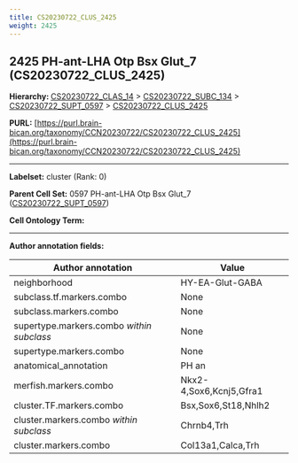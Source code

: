 ```yaml
---
title: CS20230722_CLUS_2425
weight: 2425
---
```

## 2425 PH-ant-LHA Otp Bsx Glut_7 (CS20230722_CLUS_2425)
<b>Hierarchy: </b>
[CS20230722_CLAS_14](../CS20230722_CLAS_14) >
[CS20230722_SUBC_134](../CS20230722_SUBC_134) >
[CS20230722_SUPT_0597](../CS20230722_SUPT_0597) >
[CS20230722_CLUS_2425](../CS20230722_CLUS_2425)

**PURL:** [https://purl.brain-bican.org/taxonomy/CCN20230722/CS20230722_CLUS_2425](https://purl.brain-bican.org/taxonomy/CCN20230722/CS20230722_CLUS_2425)

---


**Labelset:** cluster (Rank: 0)

**Parent Cell Set:** 0597 PH-ant-LHA Otp Bsx Glut_7 ([CS20230722_SUPT_0597](../CS20230722_SUPT_0597))



**Cell Ontology Term:** 

[MARKER GENES.]: #


---

[TRANSFERRED ANNOTATIONS.]: #


[AUTHOR ANNOTATION FIELDS.]: #


**Author annotation fields:**

| Author annotation | Value |
|-------------------|-------|
|neighborhood|HY-EA-Glut-GABA|
|subclass.tf.markers.combo|None|
|subclass.markers.combo|None|
|supertype.markers.combo _within subclass_|None|
|supertype.markers.combo|None|
|anatomical_annotation|PH an|
|merfish.markers.combo|Nkx2-4,Sox6,Kcnj5,Gfra1|
|cluster.TF.markers.combo|Bsx,Sox6,St18,Nhlh2|
|cluster.markers.combo _within subclass_|Chrnb4,Trh|
|cluster.markers.combo|Col13a1,Calca,Trh|
